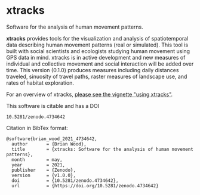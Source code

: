 # xtracks
Software for the analysis of human movement patterns. 

<b>xtracks</b> provides tools for the visualization and analysis of spatiotemporal data describing human movement patterns (real or simulated). 
This tool is built with social scientists and ecologists studying human movement using GPS data in mind. 
xtracks is in active development and new measures of individual and collective movement and social interaction will be added over time. 
This version (0.1.0) produces measures including daily distances traveled, sinuosity of travel paths, raster measures of landscape use, and rates of habitat exploration. 

For an overview of xtracks, <a href="https://github.com/brianwood1/xtracks/blob/main/vignettes/Using%20xtracks.pdf">please see the vignette "using xtracks"</a>.

This software is citable and has a DOI

```
10.5281/zenodo.4734642
```

Citation in BibTex format:

```
@software{brian_wood_2021_4734642,
  author       = {Brian Wood},
  title        = {xtracks: Software for the analysis of human movement patterns},
  month        = may,
  year         = 2021,
  publisher    = {Zenodo},
  version      = {v1.0.0},
  doi          = {10.5281/zenodo.4734642},
  url          = {https://doi.org/10.5281/zenodo.4734642}
```

